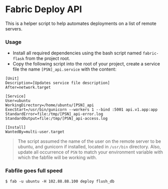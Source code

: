 # Fabric Deploy API

This is a helper script to help automates deployments on a list of remote servers.

### Usage

- Install all required dependencies using the bash script named `fabric-flask` from the project root.
- Copy the following script into the root of your project, create a service file the name `[PSN]_api.service` with the content:

```
[Unit]
Description=[Updates service file description]
After=network.target

[Service]
User=ubuntu
WorkingDirectory=/home/ubuntu/[PSN]_api
ExecStart=/usr/bin/gunicorn --workers 1 --bind :5001 api.v1.app:app
StandardError=file:/tmp/[PSN]_api-error.log
StandardOutput=file:/tmp/[PSN]_api-access.log

[Install]
WantedBy=multi-user.target
```

> The script assumed the name of the user on the remote server to be ubuntu, and gunicorn if installed, located in `/usr/bin` directory. Also, update all occurrence of `PSN` to match your environment variable with which the fabfile will be working with.


### Fabfile goes full speed

```
$ fab -u ubuntu -H 102.88.88.100 deploy flush_db
```
